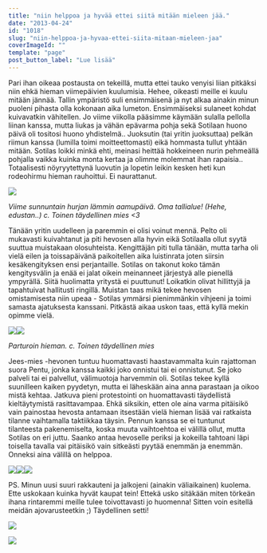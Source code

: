 ```yaml
---
title: "niin helppoa ja hyvää ettei siitä mitään mieleen jää."
date: "2013-04-24"
id: "1018"
slug: "niin-helppoa-ja-hyvaa-ettei-siita-mitaan-mieleen-jaa"
coverImageId: ""
template: "page"
post_button_label: "Lue lisää"
---
```


Pari ihan oikeaa postausta on tekeillä, mutta ettei tauko venyisi liian pitkäksi niin ehkä hieman viimepäivien kuulumisia. Hehee, oikeasti meille ei kuulu mitään jännää. Tallin ympäristö suli ensimmäisenä ja nyt alkaa ainakin minun puoleni pihasta olla kokonaan aika lumeton. Ensimmäiseksi sulaneet kohdat kuivavatkin vähitellen. Jo viime viikolla pääsimme käymään sulalla pellolla liinan kanssa, mutta liukas ja vähän epävarma pohja sekä Sotilaan huono päivä oli tositosi huono yhdistelmä.. Juoksutin (tai yritin juoksuttaa) pelkän riimun kanssa (lumilla toimi moitteettomasti) eikä hommasta tullut yhtään mitään. Sotilas loikki minkä ehti, meinasi heittää hokkeineen nurin pehmeällä pohjalla vaikka kuinka monta kertaa ja olimme molemmat ihan rapaisia.. Totaalisesti nöyryytettynä luovutin ja lopetin leikin kesken heti kun rodeohirmu hieman rauhoittui. Ei naurattanut.

  

[![](/images/IMG_0893.JPG)](http://1.bp.blogspot.com/-ARlmGNNFad8/UXgvg5uw5bI/AAAAAAAAFps/LCCVQnxc9Tc/s1600/IMG_0893.JPG)

_Viime sunnuntain hurjan lämmin aamupäivä. Oma tallialue! (Hehe, edustan..) c. Toinen täydellinen mies <3_

  

Tänään yritin uudelleen ja paremmin ei olisi voinut mennä. Pelto oli mukavasti kuivahtanut ja piti hevosen alla hyvin eikä Sotilaalla ollut syytä suuttua muistakaan olosuhteista. Kengittäjän piti tulla tänään, mutta tarha oli vielä eilen ja toissapäivänä paikoitellen aika luistinrata joten siirsin kesäkengityksen ensi perjantaille. Sotilas on takonut koko tämän kengitysvälin ja enää ei jalat oikein meinanneet järjestyä alle pienellä ympyrällä. Siitä huolimatta yritystä ei puuttunut! Loikatkin olivat hillittyjä ja tapahtuivat hallitusti ringillä. Muistan taas mikä tekee hevosen omistamisesta niin upeaa - Sotilas ymmärsi pienimmänkin vihjeeni ja toimi samasta ajatuksesta kanssani. Pitkästä aikaa uskon taas, että kyllä mekin opimme vielä.

  

[![](/images/IMG_0898.JPG)](http://2.bp.blogspot.com/-Z_zi0RFGlmk/UXgvhagw_RI/AAAAAAAAFp4/FbPigBAZKjg/s1600/IMG_0898.JPG)[![](/images/IMG_0902.JPG)](http://2.bp.blogspot.com/-r6AgyhwkcGE/UXgvh2brJwI/AAAAAAAAFp8/pjCmTy1p7a4/s1600/IMG_0902.JPG)

_Parturoin hieman. c. Toinen täydellinen mies_

  

Jees-mies -hevonen tuntuu huomattavasti haastavammalta kuin rajattoman suora Pentu, jonka kanssa kaikki joko onnistui tai ei onnistunut. Se joko palveli tai ei palvellut, välimuotoja harvemmin oli. Sotilas tekee kyllä suunilleen kaiken pyydetyn, mutta ei läheskään aina anna parastaan ja oikoo mistä kehtaa. Jatkuva pieni protestointi on huomattavasti täydellistä kieltäytymistä rasittavampaa. Ehkä siksikin, etten ole aina varma pitäisikö vain painostaa hevosta antamaan itsestään vielä hieman lisää vai ratkaista tilanne vaihtamalla taktiikkaa täysin. Pennun kanssa se ei tuntunut tilanteesta pakenemiselta, koska muuta vaihtoehtoa ei välillä ollut, mutta Sotilas on eri juttu. Saanko antaa hevoselle periksi ja kokeilla tahtoani läpi toisella tavalla vai pitäisikö vain sitkeästi pyytää enemmän ja enemmän. Onneksi aina välillä on helppoa.

  

[![](/images/IMG_0065.JPG)](http://2.bp.blogspot.com/-kWBHTk_KY1I/UXg2hHYqapI/AAAAAAAAFqQ/C4ArnQhqKbo/s1600/IMG_0065.JPG)[![](/images/IMG_0903.JPG)](http://4.bp.blogspot.com/-yGv_paE87uY/UXgviZo0CzI/AAAAAAAAFqE/_sNiNZiTCZc/s1600/IMG_0903.JPG)[![](/images/IMG_0074.JPG)](http://2.bp.blogspot.com/-c2bHxz3A8Tk/UXg2hZy3j0I/AAAAAAAAFqU/7Wgi9SL-KRo/s1600/IMG_0074.JPG)

  

PS. Minun uusi suuri rakkauteni ja jalkojeni (ainakin väliaikainen) kuolema. Ette uskokaan kuinka hyvät kaupat tein! Ettekä usko sitäkään miten törkeän ihana rintaremmi meille tulee toivottavasti jo huomenna! Sitten voin esitellä meidän ajovarusteetkin ;) Täydellinen setti!

  

[![](/images/IMG_0896.png)](http://3.bp.blogspot.com/-2ySEBrLza0I/UXgvhgUZeRI/AAAAAAAAFqA/myqU3N0V1VA/s1600/IMG_0896.png)

  

[![](/images/ak.png)](http://1.bp.blogspot.com/-Ou8wXZPWMjA/UXg3-wH04TI/AAAAAAAAFqk/cIyik5IwKKE/s1600/ak.png)

